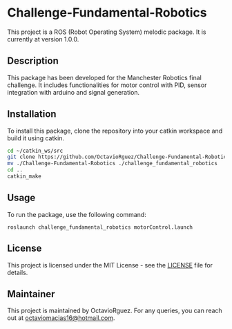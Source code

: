 # Challenge-Fundamental-Robotics

This project is a ROS (Robot Operating System) melodic package. It is currently at version 1.0.0.

## Description

This package has been developed for the Manchester Robotics final challenge. It includes functionalities for motor control with PID, sensor integration with arduino and signal generation.

## Installation

To install this package, clone the repository into your catkin workspace and build it using catkin.

```bash
cd ~/catkin_ws/src
git clone https://github.com/OctavioRguez/Challenge-Fundamental-Robotics.git
mv ./Challenge-Fundamental-Robotics ./challenge_fundamental_robotics
cd ..
catkin_make
```

## Usage
To run the package, use the following command:
```
roslaunch challenge_fundamental_robotics motorControl.launch
```

## License
This project is licensed under the MIT License - see the [LICENSE](LICENSE) file for details.


## Maintainer
This project is maintained by OctavioRguez. For any queries, you can reach out at octaviomacias16@hotmail.com.
